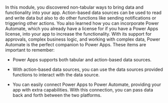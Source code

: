In this module, you discovered non-tabular ways to bring data and functionality into your app. Action-based data sources can be used to read and write data but also to do other functions like sending notifications or triggering other actions. You also learned how you can incorporate Power Automate, which you already have a license for if you have a Power Apps license, into your app to increase the functionality. With its support for approvals, complex business logic, and working with complex data, Power Automate is the perfect companion to Power Apps. These items are important to remember:

- Power Apps supports both tabular and action-based data sources.

- With action-based data sources, you can use the data sources
    provided functions to interact with the data source.

- You can easily connect Power Apps to Power Automate, providing your app with
    extra capabilities. With this connection, you can pass data
    back and forth between the two platforms.
